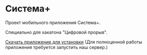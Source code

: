 # Cистема+
Проект мобильного приложения Система+.

Специально для хакатона "Цифровой прорыв".

[Скачать приложение для установки](https://yadi.sk/d/qunClx56OkTGtA)
(Для полноценной работы приложения требуется запустить наш сервер.)
